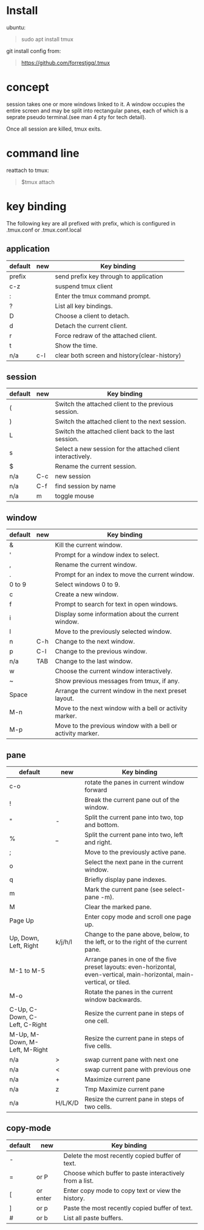 # Install
ubuntu:
>sudo apt install tmux

git install config from:
>https://github.com/forrestjgq/.tmux

# concept

session takes one or more windows linked to it. A window occupies the entire screen and may be split into rectangular panes, each of which is a seprate pseudo terminal.(see man 4 pty for tech detail).

Once all session are killed, tmux exits.

# command line
reattach to tmux:
>$tmux attach

# key binding

The following key are all prefixed with prefix, which is configured in .tmux.conf or .tmux.conf.local

## application
default   | new | Key binding
--------- | --- | ------------
prefix    |     | send prefix key through to application
c-z       |     | suspend tmux client
:         |     | Enter the tmux command prompt.
?         |     | List all key bindings.
D         |     | Choose a client to detach.
d         |     | Detach the current client.
r         |     | Force redraw of the attached client.
t         |     | Show the time.
n/a       | c-l | clear both screen and history(clear-history)


## session
default   | new | Key binding
--------- | --- | ------------
(         |     | Switch the attached client to the previous session.
)         |     | Switch the attached client to the next session.
L         |     | Switch the attached client back to the last session.
s         |     | Select a new session for the attached client interactively.
$         |     | Rename the current session.
n/a       | C-c | new session
n/a       | C-f | find session by name
n/a       | m   | toggle mouse



## window

default   | new | Key binding
--------- | --- | ------------
&         |     | Kill the current window.
'         |     | Prompt for a window index to select.
,         |     | Rename the current window.
.         |     | Prompt for an index to move the current window.
0 to 9    |     | Select windows 0 to 9.
c         |     | Create a new window.
f         |     | Prompt to search for text in open windows.
i         |     | Display some information about the current window.
l         |     | Move to the previously selected window.
n         | C-h | Change to the next window.
p         | C-l | Change to the previous window.
n/a       | TAB | Change to the last window.
w         |     | Choose the current window interactively.
~         |     | Show previous messages from tmux, if any.
Space     |     | Arrange the current window in the next preset layout.
M-n       |     | Move to the next window with a bell or activity marker.
M-p       |     | Move to the previous window with a bell or activity marker.

## pane
default                        | new     | Key binding
------------------------------ | ------- | ------------
c-o                            |         | rotate the panes in current window forward
!                              |         | Break the current pane out of the window.
"                              | -       | Split the current pane into two, top and bottom.
%                              | _       | Split the current pane into two, left and right.
;                              |         | Move to the previously active pane.
o                              |         | Select the next pane in the current window.
q                              |         | Briefly display pane indexes.
m                              |         | Mark the current pane (see select-pane -m).
M                              |         | Clear the marked pane.
Page Up                        |         | Enter copy mode and scroll one page up.
Up, Down, Left, Right          | k/j/h/l | Change to the pane above, below, to the left, or to the right of the current pane.
M-1 to M-5                     |         | Arrange panes in one of the five preset layouts: even-horizontal, even-vertical, main-horizontal, main-vertical, or tiled.
M-o                            |         | Rotate the panes in the current window backwards.
C-Up, C-Down, C-Left, C-Right  |         | Resize the current pane in steps of one cell.
M-Up, M-Down, M-Left, M-Right  |         | Resize the current pane in steps of five cells.
n/a                            | >       | swap current pane with next one
n/a                            | <       | swap current pane with previous one
n/a                            | +       | Maximize current pane
n/a                            | z       | Tmp Maximize current pane
n/a                            | H/L/K/D | Resize the current pane in steps of two cells.

## copy-mode

default   | new      | Key binding
--------- | -------- | ------------
-         |          | Delete the most recently copied buffer of text.
=         | or P     | Choose which buffer to paste interactively from a list.
[         | or enter | Enter copy mode to copy text or view the history.
]         | or p     | Paste the most recently copied buffer of text.
#         | or b     | List all paste buffers.



